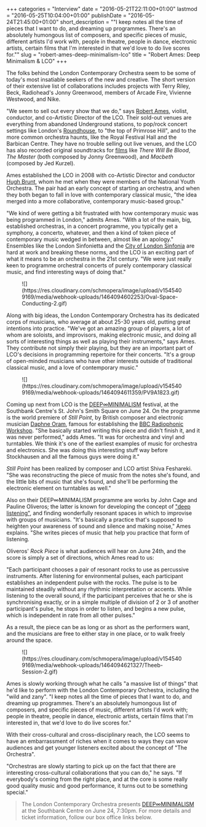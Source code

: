 +++
categories = "Interview"
date = "2016-05-21T22:11:00+01:00"
lastmod = "2016-05-25T10:04:00+01:00"
publishDate = "2016-05-24T21:45:00+01:00"
short_description = "&quot;I keep notes all the time of pieces that I want to do, and dreaming up programmes. There&#039;s an absolutely humongous list of composers, and specific pieces of music, different artists I&#039;d work with, people in theatre, people in dance, electronic artists, certain films that I&#039;m interested in that we&#039;d love to do live scores for.&quot;"
slug = "robert-ames-deep-minimalism-lco"
title = "Robert Ames: Deep Minimalism &amp; LCO"
+++

The folks behind the London Contemporary Orchestra seem to be some of today's most insatiable seekers of the new and creative. The short version of their extensive list of collaborations includes projects with Terry Riley, Beck, Radiohead's Jonny Greenwood, members of Arcade Fire, Vivienne Westwood, and Nike.

"We seem to sell out every show that we do," says [Robert Ames](http://www.robertames.co.uk/), violist, conductor, and co-Artistic Director of the LCO. Their sold-out venues are everything from abandoned Underground stations, to pop/rock concert settings like London's [Roundhouse](http://www.roundhouse.org.uk/), to "the top of Primrose Hill", and to the more common orchestra haunts, like the Royal Festival Hall and the Barbican Centre. They have no trouble selling out live venues, and the LCO has also recorded original soundtracks for [films](http://www.lcorchestra.co.uk/films/) like *There Will Be Blood*, *The Master* (both composed by Jonny Greenwood), and *Macbeth* (composed by Jed Kurzel).

Ames established the LCO in 2008 with co-Artistic Director and conductor [Hugh Brunt](http://www.hughbrunt.com/), whom he met when they were members of the National Youth Orchestra. The pair had an early concept of starting an orchestra, and when they both began to fall in love with contemporary classical music, "the idea merged into a more collaborative, contemporary music-based group."

"We kind of were getting a bit frustrated with how contemporary music was being programmed in London," admits Ames. "With a lot of the main, big, established orchestras, in a concert programme, you typically get a symphony, a concerto, whatever, and then a kind of token piece of contemporary music wedged in between, almost like an apology." Ensembles like the London Sinfonietta and the [City of London Sinfonia](/scene/companies/city-of-london-sinfonia/) are hard at work and breaking these norms, and the LCO is an exciting part of what it means to be an orchestra in the 21st century. "We were just really keen to programme orchestral concerts of purely contemporary classical music, and find interesting ways of doing that."

<figure data-type="image">
![](https://res.cloudinary.com/schmopera/image/upload/v1545409169/media/webhook-uploads/1464094602253/Oval-Space-Conducting-2.gif)
</figure>

Along with big ideas, the London Contemporary Orchestra has its dedicated corps of musicians, who average at about 25-30 years old, putting great intentions into practice. "We've got an amazing group of players, a lot of whom are soloists, and improvisors, making electronic music, and doing all sorts of interesting things as well as playing their instruments," says Ames. They contribute not simply their playing, but they are an important part of LCO's decisions in programming repertoire for their concerts. "It's a group of open-minded musicians who have other interests outside of traditional classical music, and a love of contemporary music." 

<figure data-type="image">
![](https://res.cloudinary.com/schmopera/image/upload/v1545409169/media/webhook-uploads/1464094611359/PV9A1823.gif)
</figure>

Coming up next from LCO is the [DEEP∞MINIMALISM](http://www.lcorchestra.co.uk/events/deepminimalism/) festival, at the Southbank Centre's St. John's Smith Square on June 24. On the programme is the world premiere of *Still Point*, by British composer and electronic musician [Daphne Oram](https://en.wikipedia.org/wiki/Daphne_Oram), famous for establishing the [BBC Radiophonic Workshop](https://en.wikipedia.org/wiki/BBC_Radiophonic_Workshop). "She basically started writing this piece and didn't finish it, and it was never performed," adds Ames. "It was for orchestra and vinyl and turntables. We think it's one of the earliest examples of music for orchestra and electronics. She was doing this interesting stuff way before Stockhausen and all the famous guys were doing it."

*Still Point* has been realized by composer and LCO artist Shiva Feshareki. "She was reconstructing the piece of music from the notes she's found, and the little bits of music that she's found, and she'll be performing the electronic element on turntables as well."

Also on their DEEP∞MINIMALISM programme are works by John Cage and Pauline Oliveros; the latter is known for developing the concept of ["deep listening"](https://en.wikipedia.org/wiki/Pauline_Oliveros#Deep_Listening), and finding wonderfully resonant spaces in which to improvise with groups of musicians. "It's basically a practice that's supposed to heighten your awareness of sound and silence and making noise," Ames explains. "She writes pieces of music that help you practice that form of listening.

Oliveros' *Rock Piece* is what audiences will hear on June 24th, and the score is simply a set of directions, which Ames read to us:

"Each participant chooses a pair of resonant rocks to use as percussive instruments. After listening for environmental pulses, each participant establishes an independent pulse with the rocks. The pulse is to be maintained steadily without any rhythmic interpretation or accents. While listening to the overall sound, if the participant perceives that he or she is synchronising exactly, or in a simple multiple of division of 2 or 3 of another participant's pulse, he stops in order to listen, and begins a new pulse, which is independent in rate from all other pulses."

As a result, the piece can be as long or as short as the performers want, and the musicians are free to either stay in one place, or to walk freely around the space.

<figure data-type="image">
![](https://res.cloudinary.com/schmopera/image/upload/v1545409169/media/webhook-uploads/1464094621327/Theeb-Session-2.gif)
</figure>

Ames is slowly working through what he calls "a massive list of things" that he'd like to perform with the London Contemporary Orchestra, including the "wild and zany". "I keep notes all the time of pieces that I want to do, and dreaming up programmes. There's an absolutely humongous list of composers, and specific pieces of music, different artists I'd work with; people in theatre, people in dance, electronic artists, certain films that I'm interested in, that we'd love to do live scores for." 

With their cross-cultural and cross-disciplinary reach, the LCO seems to have an embarrassment of riches when it comes to ways they can wow audiences and get younger listeners excited about the concept of "The Orchestra".

"Orchestras are slowly starting to pick up on the fact that there are interesting cross-cultural collaborations that you can do," he says. "If everybody's coming from the right place, and at the core is some really good quality music and good performance, it turns out to be something special."

>The London Contemporary Orchestra presents [DEEP∞MINIMALISM](http://www.lcorchestra.co.uk/events/deepminimalism/) at the Southbank Centre on June 24, 7:30pm. For more details and ticket information, follow our box office links below. 
